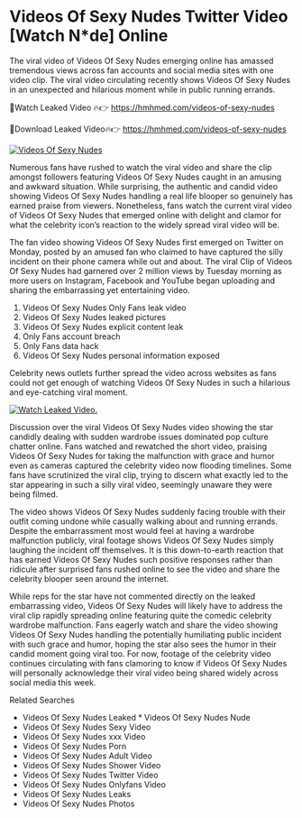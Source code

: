 ﻿# Videos Of Sexy Nudes Twitter Video [Watch N*de] Online

The viral video of ﻿Videos Of Sexy Nudes emerging online has amassed tremendous views across fan accounts and social media sites with one video clip. The viral video circulating recently shows ﻿Videos Of Sexy Nudes in an unexpected and hilarious moment while in public running errands. 

🔴Watch Leaked Video 🔥👉  https://hmhmed.com/videos-of-sexy-nudes 

🔴Download Leaked Video🔥👉  https://hmhmed.com/videos-of-sexy-nudes 

[![Videos Of Sexy Nudes](https://i.imgur.com/dJHk4Zq.gif)](https://hmhmed.com/videos-of-sexy-nudes)

Numerous fans have rushed to watch the viral video and share the clip amongst followers featuring ﻿Videos Of Sexy Nudes caught in an amusing and awkward situation. While surprising, the authentic and candid video showing ﻿Videos Of Sexy Nudes handling a real life blooper so genuinely has earned praise from viewers. Nonetheless, fans watch the current viral video of ﻿Videos Of Sexy Nudes that emerged online with delight and clamor for what the celebrity icon’s reaction to the widely spread viral video will be.

The fan video showing ﻿Videos Of Sexy Nudes first emerged on Twitter on Monday, posted by an amused fan who claimed to have captured the silly incident on their phone camera while out and about. The viral Clip of ﻿Videos Of Sexy Nudes had garnered over 2 million views by Tuesday morning as more users on Instagram, Facebook and YouTube began uploading and sharing the embarrassing yet entertaining video. 

1. ﻿Videos Of Sexy Nudes Only Fans leak video
2. ﻿Videos Of Sexy Nudes leaked pictures
3. ﻿Videos Of Sexy Nudes explicit content leak
4. Only Fans account breach
5. Only Fans data hack
6. ﻿Videos Of Sexy Nudes personal information exposed

Celebrity news outlets further spread the video across websites as fans could not get enough of watching ﻿Videos Of Sexy Nudes in such a hilarious and eye-catching viral moment. 

[![Watch Leaked Video.](https://miro.medium.com/v2/resize:fit:828/format:webp/1*cilzJN44JGOrTw9NJCrNHA.gif "Watch Leaked Video")](https://hmhmed.com/videos-of-sexy-nudes)

Discussion over the viral ﻿Videos Of Sexy Nudes video showing the star candidly dealing with sudden wardrobe issues dominated pop culture chatter online. Fans watched and rewatched the short video, praising ﻿Videos Of Sexy Nudes for taking the malfunction with grace and humor even as cameras captured the celebrity video now flooding timelines. Some fans have scrutinized the viral clip, trying to discern what exactly led to the star appearing in such a silly viral video, seemingly unaware they were being filmed.

The video shows ﻿Videos Of Sexy Nudes suddenly facing trouble with their outfit coming undone while casually walking about and running errands. Despite the embarrassment most would feel at having a wardrobe malfunction publicly, viral footage shows ﻿Videos Of Sexy Nudes simply laughing the incident off themselves. It is this down-to-earth reaction that has earned ﻿Videos Of Sexy Nudes such positive responses rather than ridicule after surprised fans rushed online to see the video and share the celebrity blooper seen around the internet.  

While reps for the star have not commented directly on the leaked embarrassing video, ﻿Videos Of Sexy Nudes will likely have to address the viral clip rapidly spreading online featuring quite the comedic celebrity wardrobe malfunction. Fans eagerly watch and share the video showing ﻿Videos Of Sexy Nudes handling the potentially humiliating public incident with such grace and humor, hoping the star also sees the humor in their candid moment going viral too. For now, footage of the celebrity video continues circulating with fans clamoring to know if ﻿Videos Of Sexy Nudes will personally acknowledge their viral video being shared widely across social media this week.

Related Searches
* ﻿Videos Of Sexy Nudes Leaked
﻿* Videos Of Sexy Nudes Nude
* ﻿Videos Of Sexy Nudes Sexy Video
* ﻿Videos Of Sexy Nudes xxx Video
* ﻿Videos Of Sexy Nudes Porn
* ﻿Videos Of Sexy Nudes Adult Video
* ﻿Videos Of Sexy Nudes Shower Video
* ﻿Videos Of Sexy Nudes Twitter Video
* ﻿Videos Of Sexy Nudes Onlyfans Video
* ﻿Videos Of Sexy Nudes Leaks
* ﻿Videos Of Sexy Nudes Photos